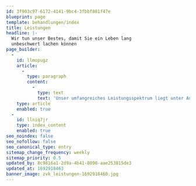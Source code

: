 ```yaml
---
id: 3f903c97-6172-4141-9bc4-3fbbf881f47e
blueprint: page
template: behandlungen/index
title: Leistungen
headline: |-
  Wir tun unser Bestes, damit Sie ein Leben lang
  unbeschwert lachen können
page_builder:
  -
    id: llmopugz
    article:
      -
        type: paragraph
        content:
          -
            type: text
            text: 'Unser umfangreiches Leistungsspektrum liegt unter Anderem auf den folgenden Gebieten der modernen und ästhetischen Zahnheilkunde: Zahnerhaltung, Endodontie, Zahnersatz, Parodontologie, Implantologie, Vorsorge: Professionelle Zahnreinigung, Funktionstherapie, Schnarcherschienen, Ästhetik. Zu den einzelnen Themen unseres Behandlungsspektrums erhalten Sie hier weitere Information.'
    type: article
    enabled: true
  -
    id: llniq7jr
    type: index_content
    enabled: true
seo_noindex: false
seo_nofollow: false
seo_canonical_type: entry
sitemap_change_frequency: weekly
sitemap_priority: 0.5
updated_by: 8c9816a1-2d9a-4b41-8090-aae253815de3
updated_at: 1692918463
banner_image: zvk_leistungen-1692918460.jpg
---
```

